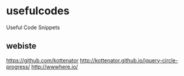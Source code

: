 # usefulcodes
Useful Code Snippets
## webiste
https://github.com/kottenator
http://kottenator.github.io/jquery-circle-progress/
http://wwwhere.io/
